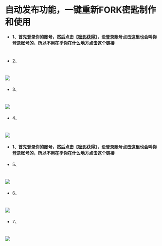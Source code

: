 # 自动发布功能，一键重新FORK密匙制作和使用
- #### 1、首先登录你的账号，然后点击【[密匙获得](https://github.com/settings/tokens)】，没登录账号点击这里也会叫你登录账号的，所以不用在乎你在什么地方点击这个链接
#
- 2、
# <img src="https://github.com/danshui-git/shuoming/blob/master/doc/jm1.png" />
- 3、
# <img src="https://github.com/danshui-git/shuoming/blob/master/doc/jm2.png" />
- 4、
# <img src="https://github.com/danshui-git/shuoming/blob/master/doc/jm3.png" />
- #### 1、首先登录你的账号，然后点击【[密匙获得](https://github.com/settings/tokens)】，没登录账号点击这里也会叫你登录账号的，所以不用在乎你在什么地方点击这个链接
- 5、
# <img src="https://github.com/danshui-git/shuoming/blob/master/doc/jm4.png" />
- 6、
# <img src="https://github.com/danshui-git/shuoming/blob/master/doc/jm5.png" />
- 7、
# <img src="https://github.com/danshui-git/shuoming/blob/master/doc/jm6.png" />
